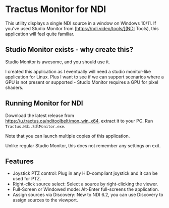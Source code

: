 ﻿# Tractus Monitor for NDI

This utility displays a single NDI source in a window on Windows 10/11. If you've used Studio Monitor from [https://ndi.video/tools/](NDI Tools), this application will feel quite familiar.

## Studio Monitor exists - why create this?

Studio Monitor is awesome, and you should use it.

I created this application as I eventually will need a studio monitor-like application for Linux. Plus I want to see if we can
support scenarios where a GPU is not present or supported - Studio Monitor requires a GPU for pixel shaders.

## Running Monitor for NDI

Download the latest release from https://u.tractus.ca/nditoolbelt/mon_win_x64, extract it to your PC. Run `Tractus.Ndi.SdlMonitor.exe`.

Note that you can launch multiple copies of this application.

Unlike regular Studio Monitor, this does not remember any settings on exit.

## Features

- Joystick PTZ control: Plug in any HID-compliant joystick and it can be used for PTZ.
- Right-click source select: Select a source by right-clicking the viewer.
- Full-Screen or Windowed mode: Alt-Enter full-screens the application.
- Assign sources via Discovery: New to NDI 6.2, you can use Discovery to assign sources to the viewport.